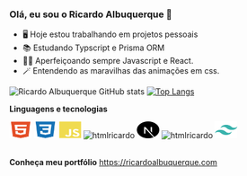 ### Olá, eu sou o Ricardo Albuquerque 👋

- 🖥️  Hoje estou trabalhando em projetos pessoais
- 📚 Estudando Typscript e Prisma ORM
- 🏃‍♂️ Aperfeiçoando sempre Javascript e React.
- 🪄 Entendendo as maravilhas das animações em css.


![Ricardo Albuquerque GitHub stats](https://github-readme-stats.vercel.app/api?username=ridibrito&show_icons=true)
[![Top Langs](https://github-readme-stats.vercel.app/api/top-langs/?username=ridibrito&langs_count=8)](https://github.com/anuraghazra/github-readme-stats)

**Linguagens e tecnologias**
<div>
    <img src="https://raw.githubusercontent.com/devicons/devicon/1119b9f84c0290e0f0b38982099a2bd027a48bf1/icons/html5/html5-plain.svg" height="30" width="40" alt="html" />
    <img src="https://raw.githubusercontent.com/devicons/devicon/1119b9f84c0290e0f0b38982099a2bd027a48bf1/icons/css3/css3-plain.svg" height="30" width="40" alt="htmlricardo" />
    <img src="https://raw.githubusercontent.com/devicons/devicon/1119b9f84c0290e0f0b38982099a2bd027a48bf1/icons/javascript/javascript-plain.svg" height="30" width="40" alt="htmlricardo" />
    <img src="https://www.svgrepo.com/show/354259/react.svg" height="30" width="40" alt="htmlricardo" />
    <img src="https://raw.githubusercontent.com/devicons/devicon/1119b9f84c0290e0f0b38982099a2bd027a48bf1/icons/nextjs/nextjs-original.svg" height="30" width="40" alt="htmlricardo" />
    <img src="https://www.svgrepo.com/show/353498/bootstrap.svg" height="30" width="40" alt="htmlricardo" />
    <img src="https://raw.githubusercontent.com/devicons/devicon/1119b9f84c0290e0f0b38982099a2bd027a48bf1/icons/tailwindcss/tailwindcss-plain.svg" height="30" width="40" alt="htmlricardo" />
</div>
<br>

**Conheça meu portfólio**
<https://ricardoalbuquerque.com>
